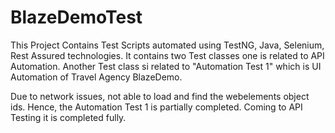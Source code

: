 # BlazeDemoTest
This Project Contains Test Scripts automated using TestNG, Java, Selenium, Rest Assured technologies.
It contains two Test classes one is related to API Automation.
Another Test class si related to "Automation Test 1" which is UI Automation of Travel Agency BlazeDemo.

Due to network issues, not able to load and find the webelements object ids. Hence, the Automation Test 1 is partially completed.
Coming to API Testing it is completed fully.
